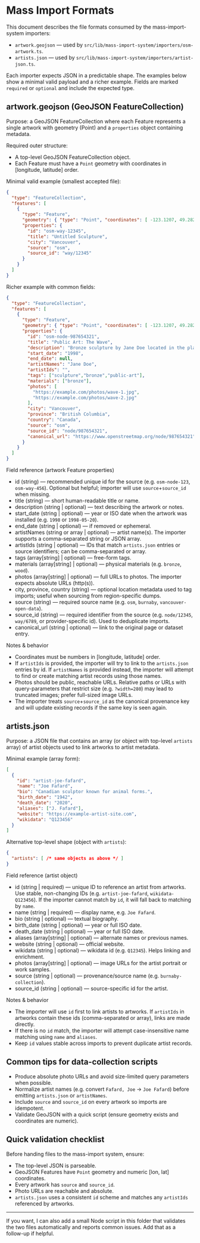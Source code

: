 # Mass Import Formats

This document describes the file formats consumed by the mass-import-system importers:

- `artwork.geojson` — used by `src/lib/mass-import-system/importers/osm-artwork.ts`.
- `artists.json` — used by `src/lib/mass-import-system/importers/artist-json.ts`.

Each importer expects JSON in a predictable shape. The examples below show a minimal valid payload and a richer example. Fields are marked `required` or `optional` and include the expected type.

## artwork.geojson (GeoJSON FeatureCollection)

Purpose: a GeoJSON FeatureCollection where each Feature represents a single artwork with geometry (Point) and a `properties` object containing metadata.

Required outer structure:

- A top-level GeoJSON FeatureCollection object.
- Each Feature must have a `Point` geometry with coordinates in [longitude, latitude] order.

Minimal valid example (smallest accepted file):

```json
{
  "type": "FeatureCollection",
  "features": [
    {
      "type": "Feature",
      "geometry": { "type": "Point", "coordinates": [ -123.1207, 49.2827 ] },
      "properties": {
        "id": "osm-way-12345",
        "title": "Untitled Sculpture",
        "city": "Vancouver",
        "source": "osm",
        "source_id": "way/12345"
      }
    }
  ]
}
```

Richer example with common fields:

```json
{
  "type": "FeatureCollection",
  "features": [
    {
      "type": "Feature",
      "geometry": { "type": "Point", "coordinates": [ -123.1207, 49.2827 ] },
      "properties": {
        "id": "osm-node-987654321",
        "title": "Public Art: The Wave",
        "description": "Bronze sculpture by Jane Doe located in the plaza.",
        "start_date": "1998",
        "end_date": null,
        "artistNames": "Jane Doe",
        "artistIds": "",
        "tags": ["sculpture","bronze","public-art"],
        "materials": ["bronze"],
        "photos": [
          "https://example.com/photos/wave-1.jpg",
          "https://example.com/photos/wave-2.jpg"
        ],
        "city": "Vancouver",
        "province": "British Columbia",
        "country": "Canada",
        "source": "osm",
        "source_id": "node/987654321",
        "canonical_url": "https://www.openstreetmap.org/node/987654321"
      }
    }
  ]
}
```

Field reference (artwork Feature properties)

- id (string) — recommended unique id for the source (e.g. `osm-node-123`, `osm-way-456`). Optional but helpful; importer will use `source`+`source_id` when missing.
- title (string) — short human-readable title or name.
- description (string | optional) — text describing the artwork or notes.
- start_date (string | optional) — year or ISO date when the artwork was installed (e.g. `1998` or `1998-05-20`).
- end_date (string | optional) — if removed or ephemeral.
- artistNames (string or array | optional) — artist name(s). The importer supports a comma-separated string or JSON array.
- artistIds (string | optional) — IDs that match `artists.json` entries or source identifiers; can be comma-separated or array.
- tags (array[string] | optional) — free-form tags.
- materials (array[string] | optional) — physical materials (e.g. `bronze`, `wood`).
- photos (array[string] | optional) — full URLs to photos. The importer expects absolute URLs (http(s)).
- city, province, country (string) — optional location metadata used to tag imports; useful when sourcing from region-specific dumps.
- source (string) — required source name (e.g. `osm`, `burnaby`, `vancouver-open-data`).
- source_id (string) — required identifier from the source (e.g. `node/12345`, `way/6789`, or provider-specific id). Used to deduplicate imports.
- canonical_url (string | optional) — link to the original page or dataset entry.

Notes & behavior

- Coordinates must be numbers in [longitude, latitude] order.
- If `artistIds` is provided, the importer will try to link to the `artists.json` entries by id. If `artistNames` is provided instead, the importer will attempt to find or create matching artist records using those names.
- Photos should be public, reachable URLs. Relative paths or URLs with query-parameters that restrict size (e.g. `?width=280`) may lead to truncated images; prefer full-sized image URLs.
- The importer treats `source`+`source_id` as the canonical provenance key and will update existing records if the same key is seen again.

## artists.json

Purpose: a JSON file that contains an array (or object with top-level `artists` array) of artist objects used to link artworks to artist metadata.

Minimal example (array form):

```json
[
  {
    "id": "artist-joe-fafard",
    "name": "Joe Fafard",
    "bio": "Canadian sculptor known for animal forms.",
    "birth_date": "1942",
    "death_date": "2020",
    "aliases": ["J. Fafard"],
    "website": "https://example-artist-site.com",
    "wikidata": "Q123456"
  }
]
```

Alternative top-level shape (object with `artists`):

```json
{
  "artists": [ /* same objects as above */ ]
}
```

Field reference (artist object)

- id (string | required) — unique ID to reference an artist from artworks. Use stable, non-changing IDs (e.g. `artist-joe-fafard`, `wikidata-Q123456`). If the importer cannot match by `id`, it will fall back to matching by `name`.
- name (string | required) — display name, e.g. `Joe Fafard`.
- bio (string | optional) — textual biography.
- birth_date (string | optional) — year or full ISO date.
- death_date (string | optional) — year or full ISO date.
- aliases (array[string] | optional) — alternate names or previous names.
- website (string | optional) — official website.
- wikidata (string | optional) — wikidata id (e.g. `Q12345`). Helps linking and enrichment.
- photos (array[string] | optional) — image URLs for the artist portrait or work samples.
- source (string | optional) — provenance/source name (e.g. `burnaby-collection`).
- source_id (string | optional) — source-specific id for the artist.

Notes & behavior

- The importer will use `id` first to link artists to artworks. If `artistIds` in artworks contain these ids (comma-separated or array), links are made directly.
- If there is no `id` match, the importer will attempt case-insensitive name matching using `name` and `aliases`.
- Keep `id` values stable across imports to prevent duplicate artist records.

## Common tips for data-collection scripts

- Produce absolute photo URLs and avoid size-limited query parameters when possible.
- Normalize artist names (e.g. convert `Fafard, Joe` → `Joe Fafard`) before emitting `artists.json` or `artistNames`.
- Include `source` and `source_id` on every artwork so imports are idempotent.
- Validate GeoJSON with a quick script (ensure geometry exists and coordinates are numeric).

## Quick validation checklist

Before handing files to the mass-import system, ensure:

- The top-level JSON is parseable.
- GeoJSON Features have `Point` geometry and numeric [lon, lat] coordinates.
- Every artwork has `source` and `source_id`.
- Photo URLs are reachable and absolute.
- `artists.json` uses a consistent `id` scheme and matches any `artistIds` referenced by artworks.

---

If you want, I can also add a small Node script in this folder that validates the two files automatically and reports common issues. Add that as a follow-up if helpful.
